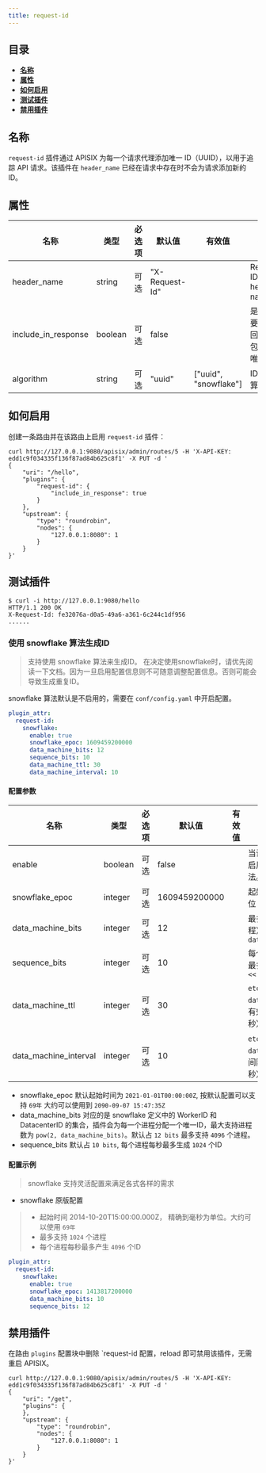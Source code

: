 ```yaml
---
title: request-id
---
```


<!--
#
# Licensed to the Apache Software Foundation (ASF) under one or more
# contributor license agreements.  See the NOTICE file distributed with
# this work for additional information regarding copyright ownership.
# The ASF licenses this file to You under the Apache License, Version 2.0
# (the "License"); you may not use this file except in compliance with
# the License.  You may obtain a copy of the License at
#
#     http://www.apache.org/licenses/LICENSE-2.0
#
# Unless required by applicable law or agreed to in writing, software
# distributed under the License is distributed on an "AS IS" BASIS,
# WITHOUT WARRANTIES OR CONDITIONS OF ANY KIND, either express or implied.
# See the License for the specific language governing permissions and
# limitations under the License.
#
-->

## 目录

- [**名称**](#名称)
- [**属性**](#属性)
- [**如何启用**](#如何启用)
- [**测试插件**](#测试插件)
- [**禁用插件**](#禁用插件)

## 名称

`request-id` 插件通过 APISIX 为每一个请求代理添加唯一 ID（UUID），以用于追踪 API 请求。该插件在 `header_name` 已经在请求中存在时不会为请求添加新的 ID。

## 属性

| 名称                | 类型    | 必选项   | 默认值         | 有效值 | 描述                           |
| ------------------- | ------- | -------- | -------------- | ------ | ------------------------------ |
| header_name         | string  | 可选 | "X-Request-Id" |                       | Request ID header name         |
| include_in_response | boolean | 可选 | false          |                       | 是否需要在返回头中包含该唯一ID |
| algorithm           | string  | 可选 | "uuid"         | ["uuid", "snowflake"] | ID 生成算法 |

## 如何启用

创建一条路由并在该路由上启用 `request-id` 插件：

```shell
curl http://127.0.0.1:9080/apisix/admin/routes/5 -H 'X-API-KEY: edd1c9f034335f136f87ad84b625c8f1' -X PUT -d '
{
    "uri": "/hello",
    "plugins": {
        "request-id": {
            "include_in_response": true
        }
    },
    "upstream": {
        "type": "roundrobin",
        "nodes": {
            "127.0.0.1:8080": 1
        }
    }
}'
```

## 测试插件

```shell
$ curl -i http://127.0.0.1:9080/hello
HTTP/1.1 200 OK
X-Request-Id: fe32076a-d0a5-49a6-a361-6c244c1df956
......
```

### 使用 snowflake 算法生成ID

> 支持使用 snowflake 算法来生成ID。
> 在决定使用snowflake时，请优先阅读一下文档。因为一旦启用配置信息则不可随意调整配置信息。否则可能会导致生成重复ID。

snowflake 算法默认是不启用的，需要在 `conf/config.yaml` 中开启配置。

```yaml
plugin_attr:
  request-id:
    snowflake:
      enable: true
      snowflake_epoc: 1609459200000
      data_machine_bits: 12
      sequence_bits: 10
      data_machine_ttl: 30
      data_machine_interval: 10
```

#### 配置参数

| 名称                | 类型    | 必选项   | 默认值         | 有效值 | 描述                           |
| ------------------- | ------- | -------- | -------------- | ------ | ------------------------------ |
| enable                     | boolean  | 可选 | false          |  | 当设置为true时， 启用snowflake算法。      |
| snowflake_epoc             | integer  | 可选 | 1609459200000  |  | 起始时间戳（单位： 毫秒）       |
| data_machine_bits          | integer  | 可选 | 12             |  | 最多支持机器（进程）数量 `1 << data_machine_bits` |
| sequence_bits              | integer  | 可选 | 10             |  | 每个节点每毫秒内最多产生ID数量 `1 << sequence_bits` |
| data_machine_ttl           | integer  | 可选 | 30             |  | `etcd` 中 `data_machine` 注册有效时间（单位： 秒）|
| data_machine_interval      | integer  | 可选 | 10             |  | `etcd` 中 `data_machine` 续约间隔时间（单位： 秒）|

- snowflake_epoc 默认起始时间为 `2021-01-01T00:00:00Z`, 按默认配置可以支持 `69年` 大约可以使用到 `2090-09-07 15:47:35Z`
- data_machine_bits 对应的是 snowflake 定义中的 WorkerID 和 DatacenterID 的集合，插件会为每一个进程分配一个唯一ID，最大支持进程数为 `pow(2, data_machine_bits)`。默认占 `12 bits` 最多支持 `4096` 个进程。
- sequence_bits 默认占 `10 bits`, 每个进程每秒最多生成 `1024` 个ID

#### 配置示例

> snowflake 支持灵活配置来满足各式各样的需求

- snowflake 原版配置

> - 起始时间 2014-10-20T15:00:00.000Z， 精确到毫秒为单位。大约可以使用 `69年`
> - 最多支持 `1024` 个进程
> - 每个进程每秒最多产生 `4096` 个ID

```yaml
plugin_attr:
  request-id:
    snowflake:
      enable: true
      snowflake_epoc: 1413817200000
      data_machine_bits: 10
      sequence_bits: 12
```

## 禁用插件

在路由 `plugins` 配置块中删除 `request-id 配置，reload 即可禁用该插件，无需重启 APISIX。

```shell
curl http://127.0.0.1:9080/apisix/admin/routes/5 -H 'X-API-KEY: edd1c9f034335f136f87ad84b625c8f1' -X PUT -d '
{
    "uri": "/get",
    "plugins": {
    },
    "upstream": {
        "type": "roundrobin",
        "nodes": {
            "127.0.0.1:8080": 1
        }
    }
}'
```
